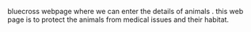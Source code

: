 bluecross webpage where we can enter the details of animals  .
this web page is to protect the animals from medical issues and their habitat.
